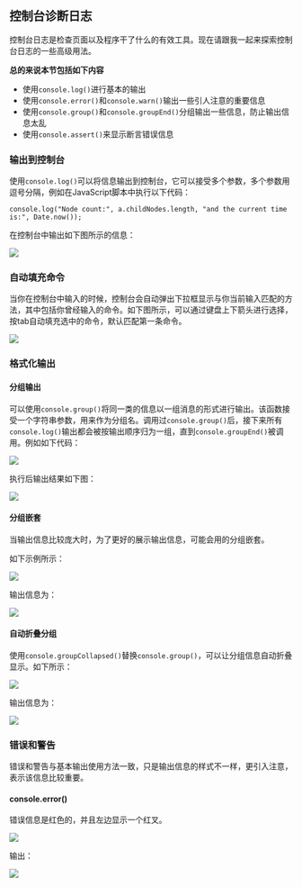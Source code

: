 ## 控制台诊断日志

控制台日志是检查页面以及程序干了什么的有效工具。现在请跟我一起来探索控制台日志的一些高级用法。

**总的来说本节包括如下内容**

* 使用`console.log()`进行基本的输出
* 使用`console.error()`和`console.warn()`输出一些引人注意的重要信息
* 使用`console.group()`和`console.groupEnd()`分组输出一些信息，防止输出信息太乱
* 使用`console.assert()`来显示断言错误信息

### 输出到控制台

使用`console.log()`可以将信息输出到控制台，它可以接受多个参数，多个参数用逗号分隔，例如在JavaScript脚本中执行以下代码：

`console.log("Node count:", a.childNodes.length, "and the current time is:", Date.now());`

在控制台中输出如下图所示的信息：

![](https://developers.google.cn/web/tools/chrome-devtools/console/images/console-write-log-multiple.png)

### 自动填充命令

当你在控制台中输入的时候，控制台会自动弹出下拉框显示与你当前输入匹配的方法，其中包括你曾经输入的命令。如下图所示，可以通过键盘上下箭头进行选择，按tab自动填充选中的命令，默认匹配第一条命令。

![](https://developers.google.cn/web/tools/chrome-devtools/console/images/autocomplete.png)

### 格式化输出

#### 分组输出

可以使用`console.group()`将同一类的信息以一组消息的形式进行输出。该函数接受一个字符串参数，用来作为分组名。调用过`console.group()`后，接下来所有`console.log()`输出都会被按输出顺序归为一组，直到`console.groupEnd()`被调用。例如如下代码：

![](http://p1.bqimg.com/582863/e6427162dd2ff749.png)

执行后输出结果如下图：

![](https://developers.google.cn/web/tools/chrome-devtools/console/images/console-write-group.png)

#### 分组嵌套

当输出信息比较庞大时，为了更好的展示输出信息，可能会用的分组嵌套。

如下示例所示：

![](http://p1.bqimg.com/582863/2d78a589ce37afc3.png)

输出信息为：

![](https://developers.google.cn/web/tools/chrome-devtools/console/images/console-write-nestedgroup.png)

#### 自动折叠分组

使用`console.groupCollapsed()`替换`console.group()`，可以让分组信息自动折叠显示。如下所示：

![](http://p1.bpimg.com/582863/7cd10f4496f10229.png)

输出信息为：

![](https://developers.google.cn/web/tools/chrome-devtools/console/images/console-write-groupcollapsed.png)


### 错误和警告

错误和警告与基本输出使用方法一致，只是输出信息的样式不一样，更引入注意，表示该信息比较重要。

#### console.error()

错误信息是红色的，并且左边显示一个红叉。

![](http://p1.bpimg.com/582863/dbcf032c4739b2bb.png)

输出：

![](https://developers.google.cn/web/tools/chrome-devtools/console/images/console-write-error-server-not-resp.png)

